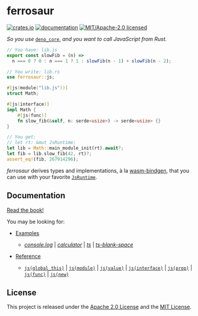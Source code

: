 # ferrosaur

[![crates.io](https://img.shields.io/crates/v/ferrosaur?style=flat-square)](https://crates.io/crates/ferrosaur)
[![documentation](https://img.shields.io/github/actions/workflow/status/tonywu6/ferrosaur/docs.yml?event=release&style=flat-square&label=docs)](https://tonywu6.github.io/ferrosaur/)
[![MIT/Apache-2.0 licensed](https://img.shields.io/crates/l/ferrosaur?style=flat-square)](https://github.com/tonywu6/ferrosaur/tree/main/LICENSE-APACHE.md)

<em/>So you use</em> [`deno_core`], <em>and you want to call JavaScript from Rust.</em>

```javascript
// You have: lib.js
export const slowFib = (n) =>
  n === 0 ? 0 : n === 1 ? 1 : slowFib(n - 1) + slowFib(n - 2);
```

```rust
// You write: lib.rs
use ferrosaur::js;

#[js(module("lib.js"))]
struct Math;

#[js(interface)]
impl Math {
    #[js(func)]
    fn slow_fib(&self, n: serde<usize>) -> serde<usize> {}
}
```

```rust
// You get:
// let rt: &mut JsRuntime;
let lib = Math::main_module_init(rt).await?;
let fib = lib.slow_fib(42, rt)?;
assert_eq!(fib, 267914296);
```

_ferrosaur_ derives types and implementations, à la [wasm-bindgen], that you can use
with your favorite [`JsRuntime`].

## Documentation

[Read the book!](https://tonywu6.github.io/ferrosaur/)

You may be looking for:

<!-- prettier-ignore-start -->

- [Examples](https://tonywu6.github.io/ferrosaur/examples)

  - [_console.log_](https://tonywu6.github.io/ferrosaur/examples/console)
    | [_calculator_](https://tonywu6.github.io/ferrosaur/examples/calculator)
    | [_ts_](https://tonywu6.github.io/ferrosaur/examples/ts)
    | [_ts-blank-space_](https://tonywu6.github.io/ferrosaur/examples/ts-blank-space)

- [Reference](https://tonywu6.github.io/ferrosaur/reference)

  - [`js(global_this)`](https://tonywu6.github.io/ferrosaur/reference/global-this)
    | [`js(module)`](https://tonywu6.github.io/ferrosaur/reference/module)
    | [`js(value)`](https://tonywu6.github.io/ferrosaur/reference/value)
    | [`js(interface)`](https://tonywu6.github.io/ferrosaur/reference/interface)
    | [`js(prop)`](https://tonywu6.github.io/ferrosaur/reference/interface/prop)
    | [`js(func)`](https://tonywu6.github.io/ferrosaur/reference/interface/func)
    | [`js(new)`](https://tonywu6.github.io/ferrosaur/reference/interface/new)

<!-- prettier-ignore-end -->

## License

This project is released under the
[Apache 2.0 License](https://github.com/tonywu6/ferrosaur/tree/main/LICENSE-APACHE.md)
and the [MIT License](https://github.com/tonywu6/ferrosaur/tree/main/LICENSE-MIT.md).

<!-- prettier-ignore-start -->

[`deno_core`]:  https://docs.rs/deno_core
[`JsRuntime`]:  https://docs.rs/deno_core/latest/deno_core/struct.JsRuntime.html
[wasm-bindgen]: https://github.com/rustwasm/wasm-bindgen#example

<!-- prettier-ignore-end -->
